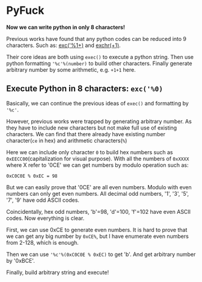 # PyFuck
**Now we can write python in only 8 characters!**


Previous works have found that any python codes can be reduced into 9 characters. Such as:
[exc('%1+)](https://codegolf.stackexchange.com/questions/110648/fewest-distinct-characters-for-turing-completeness/110677#110677)
and [exchr(+1)](https://github.com/satoki/PyFuck).

Their core ideas are both using `exec()` to execute a python string.
Then use python formatting `'%c'%(number)` to build other characters.
Finally generate arbitrary number by some arithmetic, e.g. `+1+1` here.

Execute Python in 8 characters: `exc('%0)`
------ 
Basically, we can continue the previous ideas of `exec()` and formatting by `'%c'`.

However, previous works were trapped by generating arbitrary number.
As they have to include new characters but not make full use of existing characters.
We can find that there already have existing number character(`ce` in hex) and arithmetic characters(`%`)

Here we can include only character `0` to build hex numbers such as `0xEECC00`(capitalization for visual purpose).
With all the numbers of `0xXXXX` where X refer to '0CE' we can get numbers by modulo operation such as:

`0xC0C0E % 0xEC = 98`

But we can easily prove that '0CE' are all even numbers. Modulo with even numbers can only get even numbers.
All decimal odd numbers, '1', '3', '5', '7', '9' have odd ASCII codes.

Coincidentally, hex odd numbers, 'b'=98, 'd'=100, 'f'=102 have even ASCII codes.
Now everything is clear.

First, we can use 0xCE to generate even numbers. It is hard to prove that we can get any big number by `0xCE%`, but I have enumerate even numbers from 2-128, which is enough.

Then we can use `'%c'%(0xC0C0E % 0xEC)` to get 'b'. And get arbitrary number by '0xBCE'.

Finally, build arbitrary string and execute!
